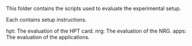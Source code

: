 This folder contains the scripts used to evaluate the experimental setup.

Each contains setup instructions.

hpt: The evaluation of the HPT card.
nrg: The evaluation of the NRG.
apps: The evaluation of the applications.
